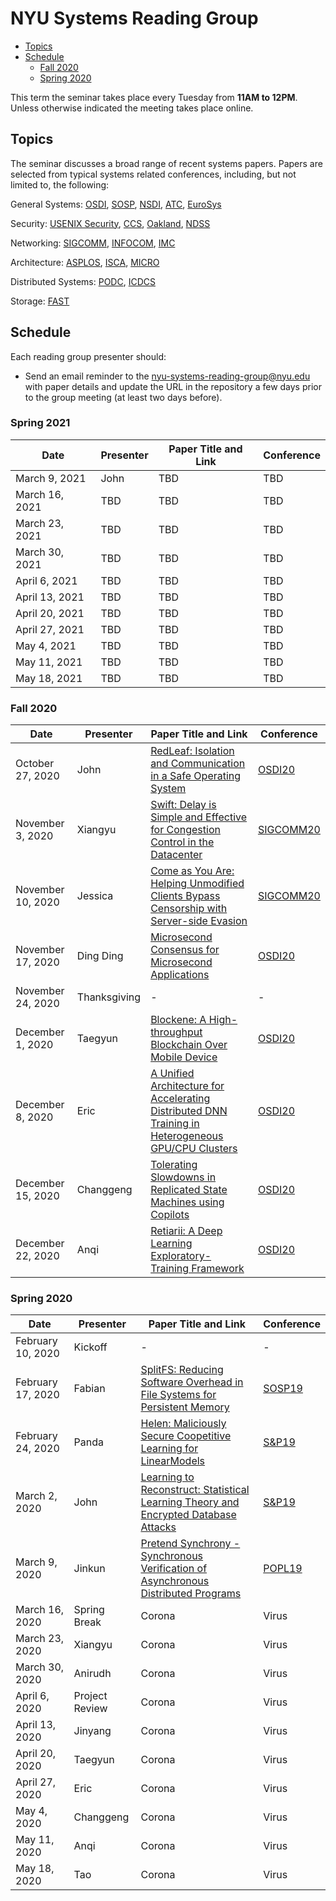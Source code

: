 
# NYU Systems Reading Group

- [Topics](#topics)
- [Schedule](#schedule)
  * [Fall 2020](#fall-2020)
  * [Spring 2020](#spring-2020)

This term the seminar takes place every Tuesday from **11AM to 12PM**. Unless otherwise indicated the meeting takes place online.

## Topics
The seminar discusses a broad range of recent systems papers. Papers are selected from typical systems related conferences, including, but not limited to, the following:

General Systems: [OSDI](https://dblp.uni-trier.de/db/conf/osdi), [SOSP](https://dblp.uni-trier.de/db/conf/sosp), [NSDI](https://dblp.uni-trier.de/db/conf/nsdi/), [ATC](https://dblp.uni-trier.de/db/conf/usenix), [EuroSys](https://dblp.uni-trier.de/db/conf/eurosys/)

Security: [USENIX Security](https://dblp.uni-trier.de/db/conf/uss/), [CCS](https://dblp.uni-trier.de/db/conf/ccs/), [Oakland](https://dblp.uni-trier.de/db/conf/sp/), [NDSS](https://dblp.uni-trier.de/db/conf/ndss/)

Networking: [SIGCOMM](https://dblp.uni-trier.de/db/conf/sigcomm/), [INFOCOM](https://dblp.uni-trier.de/db/conf/infocom/), [IMC](https://dblp.uni-trier.de/db/conf/imc/)

Architecture: [ASPLOS](https://dblp.uni-trier.de/db/conf/asplos/), [ISCA](https://dblp.uni-trier.de/db/conf/isca/), [MICRO](https://dblp.uni-trier.de/db/conf/micro/)

Distributed Systems: [PODC](https://dblp.uni-trier.de/db/conf/podc/), [ICDCS]( https://dblp.uni-trier.de/db/conf/icdcs/)

Storage: [FAST](https://dblp.uni-trier.de/db/conf/fast/)

## Schedule

Each reading group presenter should:
- Send an email reminder to the nyu-systems-reading-group@nyu.edu with paper details and update the URL in the repository a few days prior to the group meeting (at least two days before).

### Spring 2021

| Date | Presenter | Paper Title and Link | Conference |
| ------------ | ------------ | ------------ | ------------ |
| March 9, 2021 |  John | TBD |  TBD |
| March 16, 2021 |  TBD | TBD |  TBD |
| March 23, 2021 |  TBD | TBD |  TBD |
| March 30, 2021 |  TBD | TBD |  TBD |
| April 6, 2021 |  TBD | TBD |  TBD |
| April 13, 2021 |  TBD | TBD |  TBD |
| April 20, 2021 |  TBD | TBD |  TBD |
| April 27, 2021 |  TBD | TBD |  TBD |
| May 4, 2021 |  TBD | TBD |  TBD |
| May 11, 2021 |  TBD | TBD |  TBD |
| May 18, 2021 |  TBD | TBD |  TBD |


### Fall 2020

| Date | Presenter | Paper Title and Link | Conference |
| ------------ | ------------ | ------------ | ------------ |
| October 27, 2020 |  John | [RedLeaf: Isolation and Communication in a Safe Operating System](https://www.ics.uci.edu/~aburtsev/doc/redleaf-osdi20.pdf "RedLeaf: Isolation and Communication in a Safe Operating System") |  [OSDI20](https://www.usenix.org/conference/osdi20 "OSDI20") |
| November 3, 2020| Xiangyu  | [Swift: Delay is Simple and Effective for Congestion Control in the Datacenter](https://dl.acm.org/doi/pdf/10.1145/3387514.3406591) | [SIGCOMM20](https://conferences.sigcomm.org/sigcomm/2020/) |
| November 10, 2020| Jessica  | [Come as You Are: Helping Unmodified Clients Bypass Censorship with Server-side Evasion](https://geneva.cs.umd.edu/papers/come-as-you-are.pdf) | [SIGCOMM20](https://conferences.sigcomm.org/sigcomm/2020/) |
| November 17, 2020| Ding Ding |  [Microsecond Consensus for Microsecond Applications](https://www.usenix.org/system/files/osdi20-aguilera.pdf) |  [OSDI20](https://www.usenix.org/conference/osdi20 "OSDI20") |
| November 24, 2020| Thanksgiving |  - |  - |
| December 1, 2020| Taegyun | [Blockene: A High-throughput Blockchain Over Mobile Device](https://www.usenix.org/system/files/osdi20-satija.pdf) | [OSDI20](https://www.usenix.org/conference/osdi20 "OSDI20") |
| December 8, 2020| Eric | [A Unified Architecture for Accelerating Distributed DNN Training in Heterogeneous GPU/CPU Clusters](https://www.usenix.org/system/files/osdi20-jiang.pdf) | [OSDI20](https://www.usenix.org/conference/osdi20 "OSDI20") |
| December 15, 2020| Changgeng |  [Tolerating Slowdowns in Replicated State Machines using Copilots](https://www.usenix.org/conference/osdi20/presentation/ngo) |  [OSDI20](https://www.usenix.org/conference/osdi20 "OSDI20") |
| December 22, 2020| Anqi | [Retiarii: A Deep Learning Exploratory-Training Framework](https://www.usenix.org/conference/osdi20/presentation/zhang-quanlu) |  [OSDI20](https://www.usenix.org/conference/osdi20 "OSDI20") |



### Spring 2020

| Date | Presenter | Paper Title and Link | Conference |
| ------------ | ------------ | ------------ | ------------ |
| February 10, 2020 |  Kickoff |  - |  - |
| February 17, 2020 | Fabian  |  [SplitFS: Reducing Software Overhead in File Systems for Persistent Memory](https://dl.acm.org/doi/10.1145/3341301.3359631)   | [SOSP19](https://sosp19.rcs.uwaterloo.ca/program.html)  |
| February 24, 2020 | Panda  |  [Helen: Maliciously Secure Coopetitive Learning for LinearModels](https://arxiv.org/pdf/1907.07212.pdf) | [S&P19](https://www.ieee-security.org/TC/SP2019/)  |
| March 2, 2020 |  John | [Learning to Reconstruct: Statistical Learning Theory and Encrypted Database Attacks](https://eprint.iacr.org/2019/011.pdf)  | [S&P19](https://www.ieee-security.org/TC/SP2019/)  |
| March 9, 2020 | Jinkun | [Pretend Synchrony - Synchronous Verification of Asynchronous Distributed Programs](https://goto.ucsd.edu/~gleissen/papers/pretend-synchrony.pdf)  | [POPL19](https://popl19.sigplan.org/) |
| March 16, 2020 | Spring Break |  Corona | Virus  |
| March 23, 2020 | Xiangyu  |  Corona |  Virus |
| March 30, 2020 |  Anirudh |  Corona | Virus  |
| April 6, 2020 |  Project Review |  Corona | Virus  |
| April 13, 2020 | Jinyang  |  Corona | Virus  |
| April 20, 2020 |  Taegyun |  Corona | Virus  |
| April 27, 2020 |  Eric |  Corona | Virus  |
| May 4, 2020 |  Changgeng |  Corona | Virus  |
| May 11, 2020 | Anqi  |  Corona | Virus  |
| May 18, 2020 | Tao |  Corona | Virus  |
